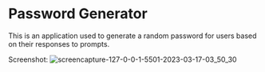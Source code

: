 # Password Generator

This is an application used to generate a random password for users based on their responses to prompts.

Screenshot:
![screencapture-127-0-0-1-5501-2023-03-17-03_50_30](https://user-images.githubusercontent.com/119815093/225808981-4dc6f02a-dde3-423e-9e0f-24c5740fe8f7.png)
